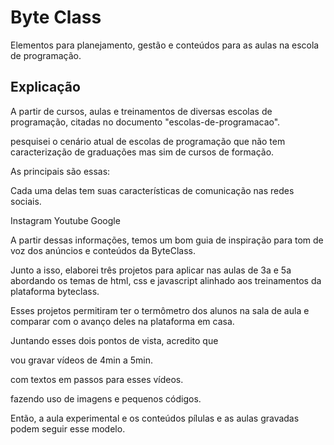 # Byte Class

Elementos para planejamento, gestão e conteúdos para as aulas na escola de programação. 

## Explicação

A partir de cursos, aulas e treinamentos de diversas escolas de programação, citadas no documento "escolas-de-programacao".
 
 
pesquisei o cenário atual de escolas de programação que não tem caracterização de graduações mas sim de cursos de formação.
 
As principais são essas:
 
Cada uma delas tem suas características de comunicação nas redes sociais.
 
Instagram
Youtube
Google
 
A partir dessas informações, temos um bom guia de inspiração para tom de voz dos anúncios e conteúdos da ByteClass.
 
Junto a isso, elaborei três projetos para aplicar nas aulas de 3a e 5a abordando os temas de html, css e javascript alinhado aos treinamentos da plataforma byteclass.
 
Esses projetos permitiram ter o termômetro dos alunos na sala de aula e comparar com o avanço deles na plataforma em casa.
 
Juntando esses dois pontos de vista, acredito que
 
vou gravar vídeos de 4min a 5min.
 
com textos em passos para esses vídeos.
 
fazendo uso de imagens e pequenos códigos.
 
Então, a aula experimental e os conteúdos pílulas e as aulas gravadas podem seguir esse modelo.
